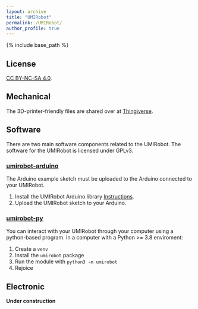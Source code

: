 ```yaml
---
layout: archive
title: "UMIRobot"
permalink: /UMIRobot/
author_profile: true
---
```


{% include base_path %}

## License

[CC BY-NC-SA 4.0](https://creativecommons.org/licenses/by-nc-sa/4.0/).

## Mechanical 

The 3D-printer-friendly files are shared over at [Thingiverse](https://www.thingiverse.com/thing:4797804).

## Software

There are two main software components related to the UMIRobot. The software for the UMIRobot is licensed under GPLv3.

### [umirobot-arduino](https://github.com/mmmarinho/umirobot-arduino)

The Arduino example sketch must be uploaded to the Arduino connected to your UMIRobot.
1. Install the UMIRobot Arduino library [Instructions](https://www.ardu-badge.com/UMIRobot).
2. Upload the UMIRobot sketch to your Arduino.

### [umirobot-py](https://github.com/mmmarinho/umirobot-py)

You can interact with your UMIRobot through your computer using a python-based program.
In a computer with a Python >= 3.8 enviroment:
1. Create a `venv`
2. Install the `umirobot` package
3. Run the module with `python3 -m umirobot`
4. Rejoice

## Electronic

**Under construction**
